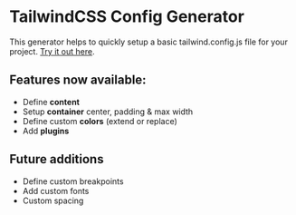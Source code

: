 # TailwindCSS Config Generator

This generator helps to quickly setup a basic tailwind.config.js file for your project.
[Try it out here](https://sanderjanssen.dev/tailwindconfig/).

## Features now available:

-   Define **content**
-   Setup **container** center, padding & max width
-   Define custom **colors** (extend or replace)
-   Add **plugins**

## Future additions

-   Define custom breakpoints
-   Add custom fonts
-   Custom spacing
